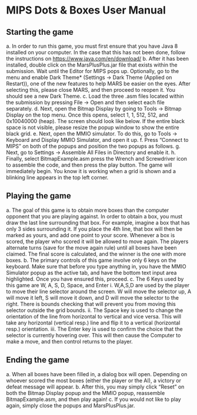 # MIPS Dots & Boxes User Manual
## Starting the game
a.	In order to run this game, you must first ensure that you have Java 8 installed on your computer. In the case that this has not been done, follow the instructions on https://www.java.com/en/download/
b.	After it has been installed, double click on the MarsPlusPlus.jar file that exists within the submission. Wait until the Editor for MIPS pops up. Optionally, go to the menu and enable Dark Theme* (Settings -> Dark Theme (Applied on Restart)), one of the new features to help MARS be easier on the eyes. After selecting this, please close MARS, and then proceed to reopen it. You should see a new Dark Theme.
c.	Load the three .asm files located within the submission by pressing File -> Open and then select each file separately.
d.	Next, open the Bitmap Display by going to Tools -> Bitmap Display on the top menu. Once this opens, select 1, 1, 512, 512, and 0x10040000 (heap). The screen should look like below. If the entire black space is not visible, please resize the popup window to show the entire black grid.
e.	Next, open the MMIO simulator. To do this, go to Tools -> Keyboard and Display MMIO Simulator, and open it up.
f.	Press “Connect to MIPS” on both of the popups and position the two popups as follows.
g.	Next, go to Settings -> Assemble All Files in Directory and enable it. 
h.	Finally, select BitmapExample.asm press the Wrench and Screwdriver icon to assemble the code, and then press the play button. The game will immediately begin. You know it is working when a grid is shown and a blinking line appears in the top left corner.
## Playing the game
a.	The goal of this game is to obtain more boxes than the computer opponent that you are playing against. In order to obtain a box, you must draw the last line surrounding that box. For example, imagine a box that has only 3 sides surrounding it. If you place the 4th line, that box will then be marked as yours, and add one point to your score. Whenever a box is scored, the player who scored it will be allowed to move again. The players alternate turns (save for the move again rule) until all boxes have been claimed. The final score is calculated, and the winner is the one with more boxes.
b.	The primary controls of this game involve only 6 keys on the keyboard. Make sure that before you type anything in, you have the MMIO Simulator popup as the active tab, and have the bottom text input area highlighted. Once you have ensured this, proceed.
c.	The 6 Keys used by this game are W, A, S, D, Space, and Enter
i.	W,A,S,D are used by the player to move their line selector around the screen. W will move the selector up, A will move it left, S will move it down, and D will move the selector to the right. There is bounds checking that will prevent you from moving this selector outside the grid bounds.
ii.	The Space key is used to change the orientation of the line from horizontal to vertical and vice versa. This will take any horizontal (vertical resp.) line and flip it to a vertical (horizontal resp.) orientation.
iii.	The Enter key is used to confirm the choice that the selector is currently hovering over. This will then cause the Computer to make a move, and then control returns to the player.
## Ending the game
a.	When all boxes have been filled in, a dialog box will open. Depending on whoever scored the most boxes (either the player or the AI), a victory or defeat message will appear.
b.	After this, you may simply click “Reset” on both the Bitmap Display popup and the MMIO popup, reassemble BitmapExample.asm, and then play again! 
c.	If you would not like to play again, simply close the popups and MarsPlusPlus.jar.
